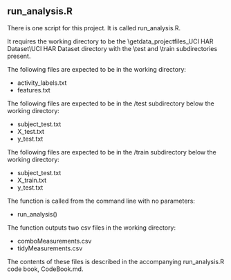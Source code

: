 ## run_analysis.R

There is one script for this project. It is called run_analysis.R.

It requires the working directory to be the \getdata_projectfiles_UCI HAR Dataset\UCI HAR Dataset directory with the \test and \train subdirectories present.

The following files are expected to be in the working directory:

* activity_labels.txt
* features.txt

The following files are expected to be in the /test subdirectory below the working directory:

* subject_test.txt
* X_test.txt
* y_test.txt

The following files are expected to be in the /train subdirectory below the working directory:

* subject_test.txt
* X_train.txt
* y_test.txt

The function is called from the command line with no parameters:

* run_analysis()

The function outputs two csv files in the working directory:

* comboMeasurements.csv
* tidyMeasurements.csv

The contents of these files is described in the accompanying run_analysis.R code book, CodeBook.md.

